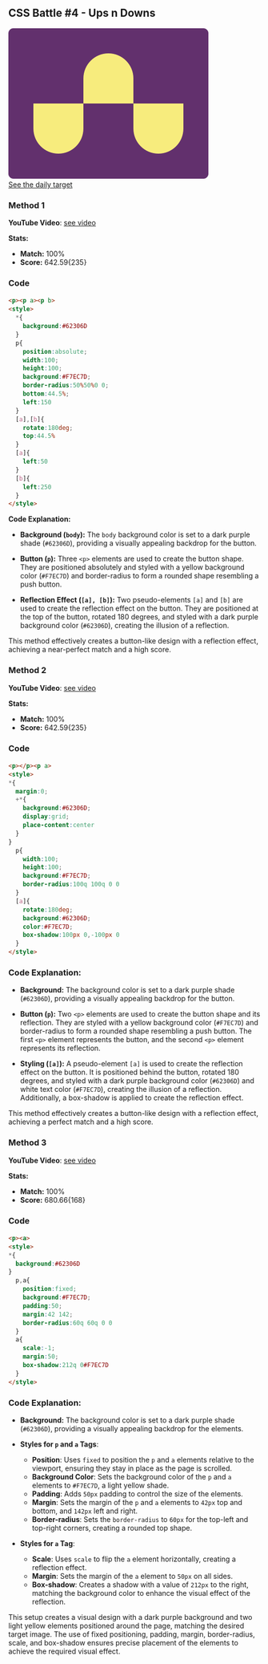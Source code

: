 ## CSS Battle #4 - Ups n Downs

![picture of daily target](./images/004.png)  
[See the daily target](https://cssbattle.dev/play/4)


### Method 1 

**YouTube Video**: [see video](https://www.youtube.com/watch?v=JAJQJuOZ0RA)

**Stats:**

- **Match:** 100%
- **Score:** 642.59{235}

### Code

```html
<p><p a><p b>
<style>
  *{
    background:#62306D
  }
  p{
    position:absolute;
    width:100;
    height:100;
    background:#F7EC7D;
    border-radius:50%50%0 0;
    bottom:44.5%;
    left:150
  }
  [a],[b]{
    rotate:180deg;
    top:44.5%
  }
  [a]{
    left:50
  }
  [b]{
    left:250
  }
</style>
```

**Code Explanation:**

- **Background (`body`):** The `body` background color is set to a dark purple shade (`#62306D`), providing a visually appealing backdrop for the button.

- **Button (`p`):** Three `<p>` elements are used to create the button shape. They are positioned absolutely and styled with a yellow background color (`#F7EC7D`) and border-radius to form a rounded shape resembling a push button.

- **Reflection Effect (`[a], [b]`):** Two pseudo-elements `[a]` and `[b]` are used to create the reflection effect on the button. They are positioned at the top of the button, rotated 180 degrees, and styled with a dark purple background color (`#62306D`), creating the illusion of a reflection.

This method effectively creates a button-like design with a reflection effect, achieving a near-perfect match and a high score.

### Method 2 

**YouTube Video**: [see video](https://www.youtube.com/watch?v=8DrxnGBVwiE)

**Stats:**

- **Match:** 100%
- **Score:** 642.59{235}

### Code

```html
<p></p><p a>
<style>
*{
  margin:0;
  +*{
    background:#62306D;
    display:grid;
    place-content:center
  }
}
  p{
    width:100;
    height:100;
    background:#F7EC7D;
    border-radius:100q 100q 0 0
  }
  [a]{
    rotate:180deg;
    background:#62306D;
    color:#F7EC7D;
    box-shadow:100px 0,-100px 0
  }
</style>
```

### Code Explanation:

- **Background:** The background color is set to a dark purple shade (`#62306D`), providing a visually appealing backdrop for the button.

- **Button (`p`):** Two `<p>` elements are used to create the button shape and its reflection. They are styled with a yellow background color (`#F7EC7D`) and border-radius to form a rounded shape resembling a push button. The first `<p>` element represents the button, and the second `<p>` element represents its reflection.

- **Styling (`[a]`):** A pseudo-element `[a]` is used to create the reflection effect on the button. It is positioned behind the button, rotated 180 degrees, and styled with a dark purple background color (`#62306D`) and white text color (`#F7EC7D`), creating the illusion of a reflection. Additionally, a box-shadow is applied to create the reflection effect.

This method effectively creates a button-like design with a reflection effect, achieving a perfect match and a high score.

### Method 3 

**YouTube Video**: [see video](https://www.youtube.com/watch?v=aDoQr2jYwZE)

**Stats:**

- **Match:** 100%
- **Score:** 680.66{168}

### Code

```html
<p><a>
<style>
*{
  background:#62306D
}
  p,a{
    position:fixed;
    background:#F7EC7D;
    padding:50;
    margin:42 142;
    border-radius:60q 60q 0 0
  }
  a{
    scale:-1;
    margin:50;
    box-shadow:212q 0#F7EC7D
  }
</style>
```

### Code Explanation:

- **Background:** The background color is set to a dark purple shade (`#62306D`), providing a visually appealing backdrop for the elements.

- **Styles for `p` and `a` Tags**:
  - **Position**: Uses `fixed` to position the `p` and `a` elements relative to the viewport, ensuring they stay in place as the page is scrolled.
  - **Background Color**: Sets the background color of the `p` and `a` elements to `#F7EC7D`, a light yellow shade.
  - **Padding**: Adds `50px` padding to control the size of the elements.
  - **Margin**: Sets the margin of the `p` and `a` elements to `42px` top and bottom, and `142px` left and right.
  - **Border-radius**: Sets the `border-radius` to `60px` for the top-left and top-right corners, creating a rounded top shape.

- **Styles for `a` Tag**:
  - **Scale**: Uses `scale` to flip the `a` element horizontally, creating a reflection effect.
  - **Margin**: Sets the margin of the `a` element to `50px` on all sides.
  - **Box-shadow**: Creates a shadow with a value of `212px` to the right, matching the background color to enhance the visual effect of the reflection.

This setup creates a visual design with a dark purple background and two light yellow elements positioned around the page, matching the desired target image. The use of fixed positioning, padding, margin, border-radius, scale, and box-shadow ensures precise placement of the elements to achieve the required visual effect.